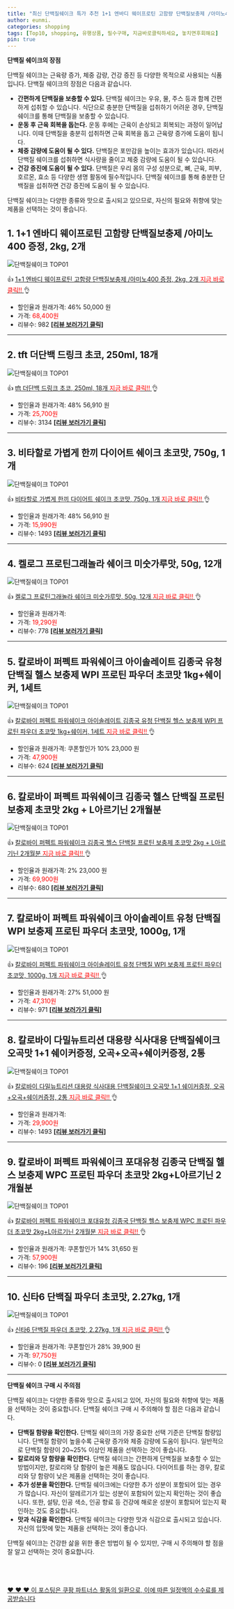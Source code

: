 ```yaml
---
title: "최신 단백질쉐이크 특가 추천 1+1 엔바디 웨이프로틴 고함량 단백질보충제 /아미노400 증정, 2kg, 2개 비교 장점"
author: eunmi.
categories: shopping
tags: [Top10, shopping, 유행상품, 필수구매, 지금바로클릭하세요, 놓치면후회해요]
pin: true
---
```

**단백질 쉐이크의 장점**

단백질 쉐이크는 근육량 증가, 체중 감량, 건강 증진 등 다양한 목적으로 사용되는 식품입니다. 단백질 쉐이크의 장점은 다음과 같습니다.

* **간편하게 단백질을 보충할 수 있다.** 단백질 쉐이크는 우유, 물, 주스 등과 함께 간편하게 섭취할 수 있습니다. 식단으로 충분한 단백질을 섭취하기 어려운 경우, 단백질 쉐이크를 통해 단백질을 보충할 수 있습니다.
* **운동 후 근육 회복을 돕는다.** 운동 후에는 근육이 손상되고 회복되는 과정이 일어납니다. 이때 단백질을 충분히 섭취하면 근육 회복을 돕고 근육량 증가에 도움이 됩니다.
* **체중 감량에 도움이 될 수 있다.** 단백질은 포만감을 높이는 효과가 있습니다. 따라서 단백질 쉐이크를 섭취하면 식사량을 줄이고 체중 감량에 도움이 될 수 있습니다.
* **건강 증진에 도움이 될 수 있다.** 단백질은 우리 몸의 구성 성분으로, 뼈, 근육, 피부, 호르몬, 효소 등 다양한 생명 활동에 필수적입니다. 단백질 쉐이크를 통해 충분한 단백질을 섭취하면 건강 증진에 도움이 될 수 있습니다.

단백질 쉐이크는 다양한 종류와 맛으로 출시되고 있으므로, 자신의 필요와 취향에 맞는 제품을 선택하는 것이 좋습니다.

   

## 1. 1+1 엔바디 웨이프로틴 고함량 단백질보충제 /아미노400 증정, 2kg, 2개

![단백질쉐이크 TOP01](https://thumbnail9.coupangcdn.com/thumbnails/remote/230x230ex/image/vendor_inventory/59d4/1afc3c1eb79ef04f209ae3470fc06277d704ad8da484ad888bc46304ee60.jpg)


👍 [1+1 엔바디 웨이프로틴 고함량 단백질보충제 /아미노400 증정, 2kg, 2개 <font color=red> 지금 바로 클릭!! </font> ](https://link.coupang.com/re/AFFSDP?lptag=AF3617701&subid=GithubCoopas&pageKey=22093680&traceid=V0-153&itemId=86023753&vendorItemId=72421328693) 👌 


- 할인율과 원래가격: 46%  50,000   원
- 가격: <span style='color:red'>68,400원</span>
- 리뷰수: 982  [**[리뷰 보러가기 클릭]**](https://link.coupang.com/re/AFFSDP?lptag=AF3617701&subid=GithubCoopas&pageKey=22093680&traceid=V0-153&itemId=86023753&vendorItemId=72421328693)

---


   

## 2. tft 더단백 드링크 초코, 250ml, 18개

![단백질쉐이크 TOP01](https://thumbnail8.coupangcdn.com/thumbnails/remote/230x230ex/image/retail/images/2008566164289117-ac04ecea-1a86-4a46-a5ce-69d4e12e478a.png)


👍 [tft 더단백 드링크 초코, 250ml, 18개 <font color=red> 지금 바로 클릭!! </font> ](https://link.coupang.com/re/AFFSDP?lptag=AF3617701&subid=GithubCoopas&pageKey=7411095382&traceid=V0-153&itemId=13466502453&vendorItemId=76137436686) 👌 


- 할인율과 원래가격: 48%  56,910   원
- 가격: <span style='color:red'>25,700원</span>
- 리뷰수: 3134  [**[리뷰 보러가기 클릭]**](https://link.coupang.com/re/AFFSDP?lptag=AF3617701&subid=GithubCoopas&pageKey=7411095382&traceid=V0-153&itemId=13466502453&vendorItemId=76137436686)

---


   

## 3. 비타할로 가볍게 한끼 다이어트 쉐이크 초코맛, 750g, 1개

![단백질쉐이크 TOP01](https://thumbnail6.coupangcdn.com/thumbnails/remote/230x230ex/image/retail/images/1068315403952394-e92f9c45-4af5-4584-b810-a4cef86f31ed.jpg)


👍 [비타할로 가볍게 한끼 다이어트 쉐이크 초코맛, 750g, 1개 <font color=red> 지금 바로 클릭!! </font> ](https://link.coupang.com/re/AFFSDP?lptag=AF3617701&subid=GithubCoopas&pageKey=191623471&traceid=V0-153&itemId=547880016&vendorItemId=4437264551) 👌 


- 할인율과 원래가격: 48%  56,910   원
- 가격: <span style='color:red'>15,990원</span>
- 리뷰수: 1493  [**[리뷰 보러가기 클릭]**](https://link.coupang.com/re/AFFSDP?lptag=AF3617701&subid=GithubCoopas&pageKey=191623471&traceid=V0-153&itemId=547880016&vendorItemId=4437264551)

---


   

## 4. 켈로그 프로틴그래놀라 쉐이크 미숫가루맛, 50g, 12개

![단백질쉐이크 TOP01](https://thumbnail10.coupangcdn.com/thumbnails/remote/230x230ex/image/retail/images/459396856928735-91e60a92-d0ce-4e34-965b-539641f7a499.jpg)


👍 [켈로그 프로틴그래놀라 쉐이크 미숫가루맛, 50g, 12개 <font color=red> 지금 바로 클릭!! </font> ](https://link.coupang.com/re/AFFSDP?lptag=AF3617701&subid=GithubCoopas&pageKey=7156950333&traceid=V0-153&itemId=18935234256&vendorItemId=5197972774) 👌 


- 할인율과 원래가격: 
- 가격: <span style='color:red'>19,290원</span>
- 리뷰수: 778  [**[리뷰 보러가기 클릭]**](https://link.coupang.com/re/AFFSDP?lptag=AF3617701&subid=GithubCoopas&pageKey=7156950333&traceid=V0-153&itemId=18935234256&vendorItemId=5197972774)

---


   

## 5. 칼로바이 퍼펙트 파워쉐이크 아이솔레이트 김종국 유청 단백질 헬스 보충제 WPI 프로틴 파우더 초코맛 1kg+쉐이커, 1세트

![단백질쉐이크 TOP01](https://thumbnail10.coupangcdn.com/thumbnails/remote/230x230ex/image/vendor_inventory/8d74/ef64ff3bda7947052d0aeb891708607ed69f92fad6c25d3fb88d5aac4757.jpg)


👍 [칼로바이 퍼펙트 파워쉐이크 아이솔레이트 김종국 유청 단백질 헬스 보충제 WPI 프로틴 파우더 초코맛 1kg+쉐이커, 1세트 <font color=red> 지금 바로 클릭!! </font> ](https://link.coupang.com/re/AFFSDP?lptag=AF3617701&subid=GithubCoopas&pageKey=7234496794&traceid=V0-153&itemId=18366057487&vendorItemId=85511075929) 👌 


- 할인율과 원래가격: 쿠폰할인가 10%  23,000   원
- 가격: <span style='color:red'>47,900원</span>
- 리뷰수: 624  [**[리뷰 보러가기 클릭]**](https://link.coupang.com/re/AFFSDP?lptag=AF3617701&subid=GithubCoopas&pageKey=7234496794&traceid=V0-153&itemId=18366057487&vendorItemId=85511075929)

---


   

## 6. 칼로바이 퍼펙트 파워쉐이크 김종국 헬스 단백질 프로틴 보충제 초코맛 2kg + L아르기닌 2개월분

![단백질쉐이크 TOP01](https://thumbnail7.coupangcdn.com/thumbnails/remote/230x230ex/image/vendor_inventory/32aa/7ec554c44882ab9e5b9c9d20394fa16f1232227cd8f6497306e18a0222af.jpg)


👍 [칼로바이 퍼펙트 파워쉐이크 김종국 헬스 단백질 프로틴 보충제 초코맛 2kg + L아르기닌 2개월분 <font color=red> 지금 바로 클릭!! </font> ](https://link.coupang.com/re/AFFSDP?lptag=AF3617701&subid=GithubCoopas&pageKey=7105038902&traceid=V0-153&itemId=17745604298&vendorItemId=85514101508) 👌 


- 할인율과 원래가격: 2%  23,000   원
- 가격: <span style='color:red'>69,900원</span>
- 리뷰수: 680  [**[리뷰 보러가기 클릭]**](https://link.coupang.com/re/AFFSDP?lptag=AF3617701&subid=GithubCoopas&pageKey=7105038902&traceid=V0-153&itemId=17745604298&vendorItemId=85514101508)

---


   

## 7. 칼로바이 퍼펙트 파워쉐이크 아이솔레이트 유청 단백질 WPI 보충제 프로틴 파우더 초코맛, 1000g, 1개

![단백질쉐이크 TOP01](https://thumbnail6.coupangcdn.com/thumbnails/remote/230x230ex/image/retail/images/2011920432742939-774b0e10-6654-4667-b9eb-51b448767454.jpg)


👍 [칼로바이 퍼펙트 파워쉐이크 아이솔레이트 유청 단백질 WPI 보충제 프로틴 파우더 초코맛, 1000g, 1개 <font color=red> 지금 바로 클릭!! </font> ](https://link.coupang.com/re/AFFSDP?lptag=AF3617701&subid=GithubCoopas&pageKey=6504083650&traceid=V0-153&itemId=14334423819&vendorItemId=81579001724) 👌 


- 할인율과 원래가격: 27%  51,000   원
- 가격: <span style='color:red'>47,310원</span>
- 리뷰수: 971  [**[리뷰 보러가기 클릭]**](https://link.coupang.com/re/AFFSDP?lptag=AF3617701&subid=GithubCoopas&pageKey=6504083650&traceid=V0-153&itemId=14334423819&vendorItemId=81579001724)

---


   

## 8. 칼로바이 다밀뉴트리션 대용량 식사대용 단백질쉐이크 오곡맛 1+1 쉐이커증정, 오곡+오곡+쉐이커증정, 2통

![단백질쉐이크 TOP01](https://thumbnail8.coupangcdn.com/thumbnails/remote/230x230ex/image/vendor_inventory/5952/3cb48e218678725f472daa5ced359a81bc0184092c5c28b829475992e90e.jpg)


👍 [칼로바이 다밀뉴트리션 대용량 식사대용 단백질쉐이크 오곡맛 1+1 쉐이커증정, 오곡+오곡+쉐이커증정, 2통 <font color=red> 지금 바로 클릭!! </font> ](https://link.coupang.com/re/AFFSDP?lptag=AF3617701&subid=GithubCoopas&pageKey=6620070590&traceid=V0-153&itemId=15047383848&vendorItemId=4998425600) 👌 


- 할인율과 원래가격: 
- 가격: <span style='color:red'>29,900원</span>
- 리뷰수: 1493  [**[리뷰 보러가기 클릭]**](https://link.coupang.com/re/AFFSDP?lptag=AF3617701&subid=GithubCoopas&pageKey=6620070590&traceid=V0-153&itemId=15047383848&vendorItemId=4998425600)

---


   

## 9. 칼로바이 퍼펙트 파워쉐이크 포대유청 김종국 단백질 헬스 보충제 WPC 프로틴 파우더 초코맛 2kg+L아르기닌 2개월분

![단백질쉐이크 TOP01](https://thumbnail10.coupangcdn.com/thumbnails/remote/230x230ex/image/vendor_inventory/005a/dd41065f37a22e2790307f3604377ac040c5ebbfabae7481e9b811ad9d51.jpg)


👍 [칼로바이 퍼펙트 파워쉐이크 포대유청 김종국 단백질 헬스 보충제 WPC 프로틴 파우더 초코맛 2kg+L아르기닌 2개월분 <font color=red> 지금 바로 클릭!! </font> ](https://link.coupang.com/re/AFFSDP?lptag=AF3617701&subid=GithubCoopas&pageKey=7300042327&traceid=V0-153&itemId=18678505152&vendorItemId=85364962740) 👌 


- 할인율과 원래가격: 쿠폰할인가 14%  31,650   원
- 가격: <span style='color:red'>57,900원</span>
- 리뷰수: 196  [**[리뷰 보러가기 클릭]**](https://link.coupang.com/re/AFFSDP?lptag=AF3617701&subid=GithubCoopas&pageKey=7300042327&traceid=V0-153&itemId=18678505152&vendorItemId=85364962740)

---


   

## 10. 신타6 단백질 파우더 초코맛, 2.27kg, 1개

![단백질쉐이크 TOP01](https://thumbnail7.coupangcdn.com/thumbnails/remote/230x230ex/image/retail/images/2023/07/17/12/9/f09a2047-acb6-4aa9-8add-256db8b18b40.jpg)


👍 [신타6 단백질 파우더 초코맛, 2.27kg, 1개 <font color=red> 지금 바로 클릭!! </font> ](https://link.coupang.com/re/AFFSDP?lptag=AF3617701&subid=GithubCoopas&pageKey=7470533914&traceid=V0-153&itemId=19492433606&vendorItemId=86602114160) 👌 


- 할인율과 원래가격: 쿠폰할인가 28%  39,900   원
- 가격: <span style='color:red'>97,750원</span>
- 리뷰수: 0  [**[리뷰 보러가기 클릭]**](https://link.coupang.com/re/AFFSDP?lptag=AF3617701&subid=GithubCoopas&pageKey=7470533914&traceid=V0-153&itemId=19492433606&vendorItemId=86602114160)

---
**단백질 쉐이크 구매 시 주의점**

단백질 쉐이크는 다양한 종류와 맛으로 출시되고 있어, 자신의 필요와 취향에 맞는 제품을 선택하는 것이 중요합니다. 단백질 쉐이크 구매 시 주의해야 할 점은 다음과 같습니다.

* **단백질 함량을 확인한다.** 단백질 쉐이크의 가장 중요한 선택 기준은 단백질 함량입니다. 단백질 함량이 높을수록 근육량 증가와 체중 감량에 도움이 됩니다. 일반적으로 단백질 함량이 20~25% 이상인 제품을 선택하는 것이 좋습니다.
* **칼로리와 당 함량을 확인한다.** 단백질 쉐이크는 간편하게 단백질을 보충할 수 있는 방법이지만, 칼로리와 당 함량이 높은 제품도 많습니다. 다이어트를 하는 경우, 칼로리와 당 함량이 낮은 제품을 선택하는 것이 좋습니다.
* **추가 성분을 확인한다.** 단백질 쉐이크에는 다양한 추가 성분이 포함되어 있는 경우가 많습니다. 자신이 알레르기가 있는 성분이 포함되어 있는지 확인하는 것이 좋습니다. 또한, 설탕, 인공 색소, 인공 향료 등 건강에 해로운 성분이 포함되어 있는지 확인하는 것도 중요합니다.
* **맛과 식감을 확인한다.** 단백질 쉐이크는 다양한 맛과 식감으로 출시되고 있습니다. 자신의 입맛에 맞는 제품을 선택하는 것이 좋습니다.

단백질 쉐이크는 건강한 삶을 위한 좋은 방법이 될 수 있지만, 구매 시 주의해야 할 점을 잘 알고 선택하는 것이 중요합니다.<br><br><br><br><br> [ ❤ ❤ ❤ 이 포스팅은 쿠팡 파트너스 활동의 일환으로, 이에 따른 일정액의 수수료를 제공받습니다](https://link.coupang.com/a/bcEFyh)